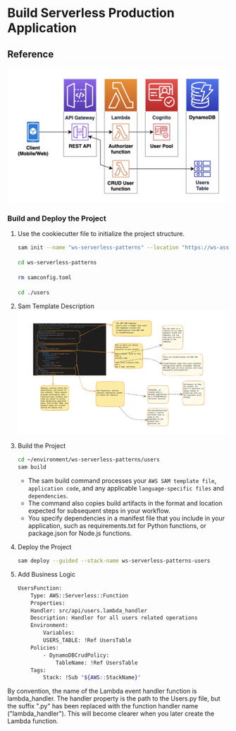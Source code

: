 # Build Serverless Production Application

## Reference

![user-service-diagram](assets/user-service.png)

### Build and Deploy the Project

1. Use the cookiecutter file to initialize the project structure.

    ```sh
    sam init --name "ws-serverless-patterns" --location "https://ws-assets-prod-iad-r-iad-ed304a55c2ca1aee.s3.us-east-1.amazonaws.com/76bc5278-3f38-46e8-b306-f0bfda551f5a/module2/sam-python/sam-cookiecutter-2023-11-03.zip"

    cd ws-serverless-patterns

    rm samconfig.toml

    cd ./users
    ```

1. Sam Template Description
    ![sam-template-description](assets/sam-template.png)

1. Build the Project

    ```sh
    cd ~/environment/ws-serverless-patterns/users
    sam build
    ```

    - The sam build command processes your `AWS SAM template file`, `application code`, and any applicable `language-specific files` and `dependencies`. 
    - The command also copies build artifacts in the format and location expected for subsequent steps in your workflow. 
    - You specify dependencies in a manifest file that you include in your application, such as requirements.txt for Python functions, or package.json for Node.js functions.

1. Deploy the Project

    ```sh
    sam deploy --guided --stack-name ws-serverless-patterns-users
    ```

1. Add Business Logic

    ```sh
    UsersFunction:
        Type: AWS::Serverless::Function
        Properties:
        Handler: src/api/users.lambda_handler
        Description: Handler for all users related operations
        Environment:
            Variables:
            USERS_TABLE: !Ref UsersTable
        Policies:
            - DynamoDBCrudPolicy:
                TableName: !Ref UsersTable
        Tags:
            Stack: !Sub "${AWS::StackName}"
    ```

By convention, the name of the Lambda event handler function is lambda_handler. The handler property is the path to the Users.py file, but the suffix ".py" has been replaced with the function handler name ("lambda_handler"). This will become clearer when you later create the Lambda function.